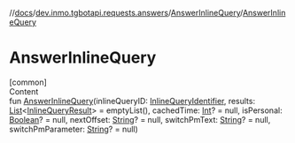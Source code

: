 //[docs](../../../index.md)/[dev.inmo.tgbotapi.requests.answers](../index.md)/[AnswerInlineQuery](index.md)/[AnswerInlineQuery](-answer-inline-query.md)



# AnswerInlineQuery  
[common]  
Content  
fun [AnswerInlineQuery](-answer-inline-query.md)(inlineQueryID: [InlineQueryIdentifier](../../dev.inmo.tgbotapi.types/index.md#%5Bdev.inmo.tgbotapi.types%2FInlineQueryIdentifier%2F%2F%2FPointingToDeclaration%2F%5D%2FClasslikes%2F625018081), results: [List](https://kotlinlang.org/api/latest/jvm/stdlib/kotlin.collections/-list/index.html)<[InlineQueryResult](../../dev.inmo.tgbotapi.types.InlineQueries.InlineQueryResult.abstracts/-inline-query-result/index.md)> = emptyList(), cachedTime: [Int](https://kotlinlang.org/api/latest/jvm/stdlib/kotlin/-int/index.html)? = null, isPersonal: [Boolean](https://kotlinlang.org/api/latest/jvm/stdlib/kotlin/-boolean/index.html)? = null, nextOffset: [String](https://kotlinlang.org/api/latest/jvm/stdlib/kotlin/-string/index.html)? = null, switchPmText: [String](https://kotlinlang.org/api/latest/jvm/stdlib/kotlin/-string/index.html)? = null, switchPmParameter: [String](https://kotlinlang.org/api/latest/jvm/stdlib/kotlin/-string/index.html)? = null)  



